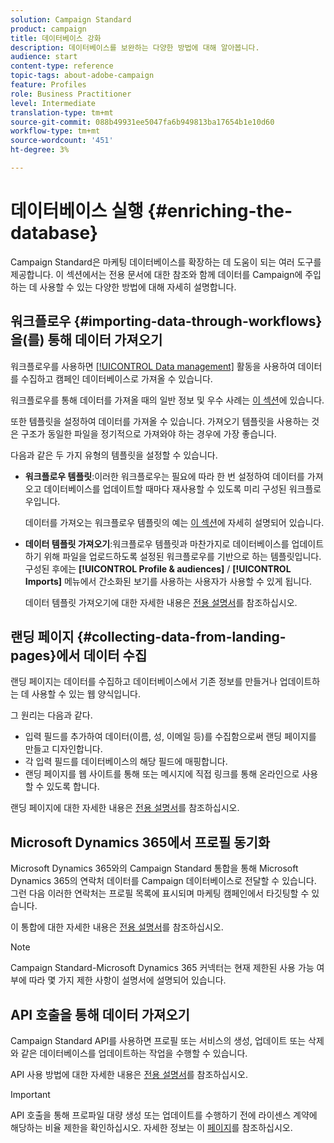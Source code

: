 ```yaml
---
solution: Campaign Standard
product: campaign
title: 데이터베이스 강화
description: 데이터베이스를 보완하는 다양한 방법에 대해 알아봅니다.
audience: start
content-type: reference
topic-tags: about-adobe-campaign
feature: Profiles
role: Business Practitioner
level: Intermediate
translation-type: tm+mt
source-git-commit: 088b49931ee5047fa6b949813ba17654b1e10d60
workflow-type: tm+mt
source-wordcount: '451'
ht-degree: 3%

---
```



# 데이터베이스 실행 {#enriching-the-database}

Campaign Standard은 마케팅 데이터베이스를 확장하는 데 도움이 되는 여러 도구를 제공합니다. 이 섹션에서는 전용 문서에 대한 참조와 함께 데이터를 Campaign에 주입하는 데 사용할 수 있는 다양한 방법에 대해 자세히 설명합니다.

## 워크플로우 {#importing-data-through-workflows}을(를) 통해 데이터 가져오기

워크플로우를 사용하면 [[!UICONTROL Data management]](../../automating/using/about-data-management-activities.md) 활동을 사용하여 데이터를 수집하고 캠페인 데이터베이스로 가져올 수 있습니다.

워크플로우를 통해 데이터를 가져올 때의 일반 정보 및 우수 사례는 [이 섹션](../../automating/using/about-data-import-and-export.md)에 있습니다.

또한 템플릿을 설정하여 데이터를 가져올 수 있습니다. 가져오기 템플릿을 사용하는 것은 구조가 동일한 파일을 정기적으로 가져와야 하는 경우에 가장 좋습니다.

다음과 같은 두 가지 유형의 템플릿을 설정할 수 있습니다.

* **워크플로우 템플릿**:이러한 워크플로우는 필요에 따라 한 번 설정하여 데이터를 가져오고 데이터베이스를 업데이트할 때마다 재사용할 수 있도록 미리 구성된 워크플로우입니다.

   데이터를 가져오는 워크플로우 템플릿의 예는 [이 섹션](../../automating/using/creating-import-workflow-templates.md)에 자세히 설명되어 있습니다.

* **데이터 템플릿 가져오기**:워크플로우 템플릿과 마찬가지로 데이터베이스를 업데이트하기 위해 파일을 업로드하도록 설정된 워크플로우를 기반으로 하는 템플릿입니다. 구성된 후에는 **[!UICONTROL Profile & audiences]** / **[!UICONTROL Imports]** 메뉴에서 간소화된 보기를 사용하는 사용자가 사용할 수 있게 됩니다.

   데이터 템플릿 가져오기에 대한 자세한 내용은 [전용 설명서](../../automating/using/importing-data-with-import-templates.md)를 참조하십시오.

## 랜딩 페이지 {#collecting-data-from-landing-pages}에서 데이터 수집

랜딩 페이지는 데이터를 수집하고 데이터베이스에서 기존 정보를 만들거나 업데이트하는 데 사용할 수 있는 웹 양식입니다.

그 원리는 다음과 같다.

* 입력 필드를 추가하여 데이터(이름, 성, 이메일 등)를 수집함으로써 랜딩 페이지를 만들고 디자인합니다.
* 각 입력 필드를 데이터베이스의 해당 필드에 매핑합니다.
* 랜딩 페이지를 웹 사이트를 통해 또는 메시지에 직접 링크를 통해 온라인으로 사용할 수 있도록 합니다.

랜딩 페이지에 대한 자세한 내용은 [전용 설명서](../../channels/using/getting-started-with-landing-pages.md)를 참조하십시오.

## Microsoft Dynamics 365에서 프로필 동기화

Microsoft Dynamics 365와의 Campaign Standard 통합을 통해 Microsoft Dynamics 365의 연락처 데이터를 Campaign 데이터베이스로 전달할 수 있습니다.
그런 다음 이러한 연락처는 프로필 목록에 표시되며 마케팅 캠페인에서 타깃팅할 수 있습니다.

이 통합에 대한 자세한 내용은 [전용 설명서](../../integrating/using/d365-acs-get-started.md)를 참조하십시오.

>[!NOTE]
>
>Campaign Standard-Microsoft Dynamics 365 커넥터는 현재 제한된 사용 가능 여부에 따라 몇 가지 제한 사항이 설명서에 설명되어 있습니다.

## API 호출을 통해 데이터 가져오기

Campaign Standard API를 사용하면 프로필 또는 서비스의 생성, 업데이트 또는 삭제와 같은 데이터베이스를 업데이트하는 작업을 수행할 수 있습니다.

API 사용 방법에 대한 자세한 내용은 [전용 설명서](../../api/using/get-started-apis.md)를 참조하십시오.

>[!IMPORTANT]
>
>API 호출을 통해 프로파일 대량 생성 또는 업데이트를 수행하기 전에 라이센스 계약에 해당하는 비율 제한을 확인하십시오. 자세한 정보는 이 [페이지](https://helpx.adobe.com/kr/legal/product-descriptions/campaign-standard.html#ITInfrastructureResourcesbyActiveProfilesTiers)를 참조하십시오.
